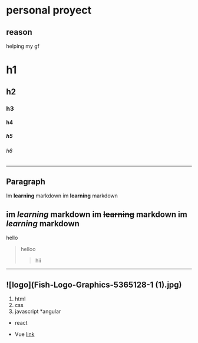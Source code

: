 # personal proyect
## reason 
helping my gf
# h1
## h2
### h3
#### h4
##### h5
###### h6
---
Paragraph
---
Im **learning** markdown
im __learning__ markdown

im *learning* markdown
im ~~learning~~ markdown
im _learning_ markdown
----
hello
>helloo
>>hii
---
![logo](Fish-Logo-Graphics-5365128-1 (1).jpg)
---
1. html
2. css
3. javascript
*angular
- react
+ Vue
[link](https://isjdelasalle.edu.co)



